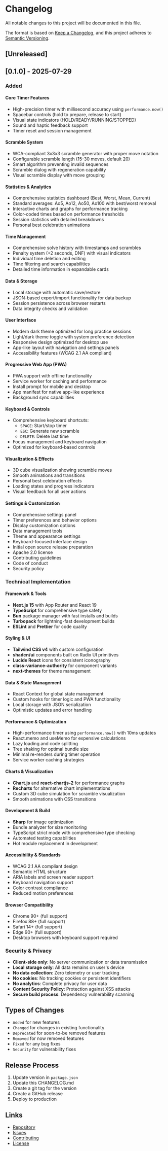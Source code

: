 # Changelog

All notable changes to this project will be documented in this file.

The format is based on [Keep a Changelog](https://keepachangelog.com/en/1.0.0/),
and this project adheres to [Semantic Versioning](https://semver.org/spec/v2.0.0.html).

## [Unreleased]

## [0.1.0] - 2025-07-29

### Added

#### Core Timer Features
- High-precision timer with millisecond accuracy using `performance.now()`
- Spacebar controls (hold to prepare, release to start)
- Visual state indicators (HOLD/READY/RUNNING/STOPPED)
- Sound and haptic feedback support
- Timer reset and session management

#### Scramble System
- WCA-compliant 3x3x3 scramble generator with proper move notation
- Configurable scramble length (15-30 moves, default 20)
- Smart algorithm preventing invalid sequences
- Scramble dialog with regeneration capability
- Visual scramble display with move grouping

#### Statistics & Analytics
- Comprehensive statistics dashboard (Best, Worst, Mean, Current)
- Standard averages: Ao5, Ao12, Ao50, Ao100 with best/worst removal
- Interactive charts and graphs for performance tracking
- Color-coded times based on performance thresholds
- Session statistics with detailed breakdowns
- Personal best celebration animations

#### Time Management
- Comprehensive solve history with timestamps and scrambles
- Penalty system (+2 seconds, DNF) with visual indicators
- Individual time deletion and editing
- Time filtering and search capabilities
- Detailed time information in expandable cards

#### Data & Storage
- Local storage with automatic save/restore
- JSON-based export/import functionality for data backup
- Session persistence across browser restarts
- Data integrity checks and validation

#### User Interface
- Modern dark theme optimized for long practice sessions
- Light/dark theme toggle with system preference detection
- Responsive design optimized for desktop use
- App-like layout with navigation and settings panels
- Accessibility features (WCAG 2.1 AA compliant)

#### Progressive Web App (PWA)
- PWA support with offline functionality
- Service worker for caching and performance
- Install prompt for mobile and desktop
- App manifest for native app-like experience
- Background sync capabilities

#### Keyboard & Controls
- Comprehensive keyboard shortcuts:
  - `SPACE`: Start/stop timer
  - `ESC`: Generate new scramble
  - `DELETE`: Delete last time
- Focus management and keyboard navigation
- Optimized for keyboard-based controls

#### Visualization & Effects
- 3D cube visualization showing scramble moves
- Smooth animations and transitions
- Personal best celebration effects
- Loading states and progress indicators
- Visual feedback for all user actions

#### Settings & Customization
- Comprehensive settings panel
- Timer preferences and behavior options
- Display customization options
- Data management tools
- Theme and appearance settings
- Keyboard-focused interface design
- Initial open source release preparation
- Apache 2.0 license
- Contributing guidelines
- Code of conduct
- Security policy

### Technical Implementation

#### Framework & Tools
- **Next.js 15** with App Router and React 19
- **TypeScript** for comprehensive type safety
- **Bun** package manager with fast installs and builds
- **Turbopack** for lightning-fast development builds
- **ESLint** and **Prettier** for code quality

#### Styling & UI
- **Tailwind CSS v4** with custom configuration
- **shadcn/ui** components built on Radix UI primitives
- **Lucide React** icons for consistent iconography
- **class-variance-authority** for component variants
- **next-themes** for theme management

#### Data & State Management
- React Context for global state management
- Custom hooks for timer logic and PWA functionality
- Local storage with JSON serialization
- Optimistic updates and error handling

#### Performance & Optimization
- High-performance timer using `performance.now()` with 10ms updates
- React.memo and useMemo for expensive calculations
- Lazy loading and code splitting
- Tree shaking for optimal bundle size
- Minimal re-renders during timer operation
- Service worker caching strategies

#### Charts & Visualization
- **Chart.js** and **react-chartjs-2** for performance graphs
- **Recharts** for alternative chart implementations
- Custom 3D cube simulation for scramble visualization
- Smooth animations with CSS transitions

#### Development & Build
- **Sharp** for image optimization
- Bundle analyzer for size monitoring
- TypeScript strict mode with comprehensive type checking
- Automated testing capabilities
- Hot module replacement in development

#### Accessibility & Standards
- WCAG 2.1 AA compliant design
- Semantic HTML structure
- ARIA labels and screen reader support
- Keyboard navigation support
- Color contrast compliance
- Reduced motion preferences

#### Browser Compatibility
- Chrome 90+ (full support)
- Firefox 88+ (full support)
- Safari 14+ (full support)
- Edge 90+ (full support)
- Desktop browsers with keyboard support required

### Security & Privacy
- **Client-side only**: No server communication or data transmission
- **Local storage only**: All data remains on user's device
- **No data collection**: Zero telemetry or user tracking
- **No cookies**: No tracking cookies or persistent identifiers
- **No analytics**: Complete privacy for user data
- **Content Security Policy**: Protection against XSS attacks
- **Secure build process**: Dependency vulnerability scanning

## Types of Changes

- `Added` for new features
- `Changed` for changes in existing functionality
- `Deprecated` for soon-to-be removed features
- `Removed` for now removed features
- `Fixed` for any bug fixes
- `Security` for vulnerability fixes

## Release Process

1. Update version in `package.json`
2. Update this CHANGELOG.md
3. Create a git tag for the version
4. Create a GitHub release
5. Deploy to production

## Links

- [Repository](https://github.com/TriForMine/rubiks-cube-timer)
- [Issues](https://github.com/TriForMine/rubiks-cube-timer/issues)
- [Contributing](CONTRIBUTING.md)
- [License](LICENSE)
